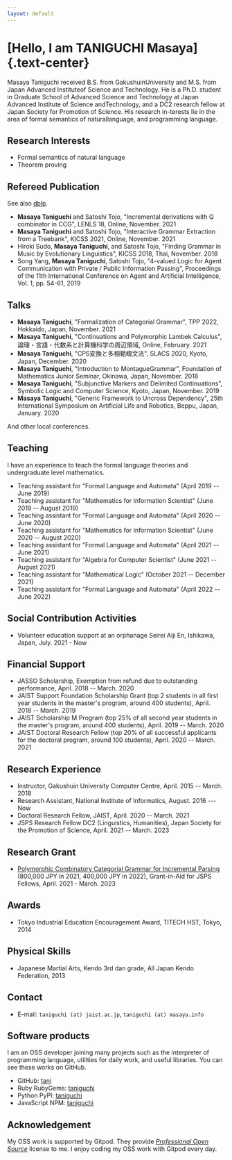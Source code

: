 ```yaml
---
layout: default
---
```


# [Hello, I am TANIGUCHI Masaya]{.text-center}

Masaya Taniguchi received B.S. from GakushuinUniversity and M.S.
from Japan Advanced Instituteof Science and Technology.
He is a Ph.D. student in Graduate School of Advanced Science and Technology
at Japan Advanced Institute of Science andTechnology,
and a DC2 research fellow at Japan Society for Promotion of Science.
His research in-terests lie in the area of formal semantics of naturallanguage, and programming language.

## Research Interests

- Formal semantics of natural language
- Theorem proving

## Refereed Publication

See also [dblp](https://dblp.org/pid/242/9503.html).

- **Masaya Taniguchi** and Satoshi Tojo, "Incremental derivations with Q
  combinator in CCG", LENLS 18, Online, November. 2021
- **Masaya Taniguchi** and Satoshi Tojo, "Interactive Grammar Extraction from
  a Treebank", KICSS 2021, Online, November. 2021
- Hiroki Sudo, **Masaya Taniguchi**, and Satoshi Tojo, "Finding Grammar in
  Music by Evolutionary Linguistics", KICSS 2018, Thai, November. 2018
- Song Yang, **Masaya Taniguchi**, Satoshi Tojo, "4-valued Logic for Agent
  Communication with Private / Public Information Passing", Proceedings of
  the 11th International Conference on Agent and Artificial Intelligence, Vol.
  1, pp. 54-61, 2019

## Talks

- **Masaya Taniguchi**, "Formalization of Categorial Grammar", TPP 2022,
  Hokkaido, Japan, November. 2021
- **Masaya Taniguchi**, "Continuations and Polymorphic Lambek Calculus",
  論理・言語・代数系と計算機科学の周辺領域, Online, February. 2021
- **Masaya Taniguchi**, "CPS変換と多相範疇文法", SLACS 2020, Kyoto, Japan,
  December. 2020
- **Masaya Taniguchi**, "Introduction to MontagueGrammar", Foundation of
  Mathematics Junior Seminar, Okinawa, Japan, November. 2018
- **Masaya Taniguchi**, "Subjunctive Markers and Delimited Continuations",
  Symbolic Logic and Computer Science, Kyoto, Japan, November. 2019
- **Masaya Taniguchi**, "Generic Framework to Uncross Dependency", 25th
  International Symposium on Artificial Life and Robotics, Beppu, Japan,
  January. 2020

And other local conferences.

## Teaching

I have an experience to teach the formal language theories and undergraduate
level mathematics.

- Teaching assistant for "Formal Language and Automata" (April 2019 --
  June 2019)
- Teaching assistant for "Mathematics for Information Scientist" (June 2019 --
  August 2019)
- Teaching assistant for "Formal Language and Automata" (April 2020 --
  June 2020)
- Teaching assistant for "Mathematics for Information Scientist" (June 2020 --
  August 2020)
- Teaching assistant for "Formal Language and Automata" (April 2021 --
  June 2021)
- Teaching assistant for "Algebra for Computer Scientist" (June 2021 --
  August 2021)
- Teaching assistant for "Mathematical Logic" (October 2021 -- December 2021)
- Teaching assistant for "Formal Language and Automata" (April 2022 --
  June 2022)

## Social Contribution Activities

- Volunteer education support at an orphanage Seirei Aiji En, Ishikawa, Japan,
  July. 2021 - Now

## Financial Support

- JASSO Scholarship, Exemption from refund due to outstanding performance,
  April. 2018 -- March. 2020
- JAIST Support Foundation Scholarship Grant (top 2 students in all first year
  students in the master's program, around 400 students), April. 2018 -- March.
  2019
- JAIST Scholarship M Program (top 25% of all second year students in the
  master's program, around 400 students), April. 2019 -- March. 2020
- JAIST Doctoral Research Fellow (top 20% of all successful applicants for the
  doctoral program, around 100 students), April. 2020 -- March. 2021

## Research Experience

- Instructor, Gakushuin University Computer Centre, April. 2015 -- March. 2018
- Research Assistant, National Institute of Informatics, August. 2016 --- Now
- Doctoral Research Fellow, JAIST, April. 2020 -- March. 2021
- JSPS Research Fellow DC2 (Linguistics, Humanities), Japan Society for the
  Promotion of Science, April. 2021 -- March. 2023

## Research Grant

- [Polymorphic Combinatory Categorial Grammar for Incremental
  Parsing](https://kaken.nii.ac.jp/ja/grant/KAKENHI-PROJECT-21J15207/) (800,000
  JPY in 2021, 400,000 JPY in 2022), Grant-in-Aid for JSPS Fellows, April.
  2021 - March. 2023

## Awards

- Tokyo Industrial Education Encouragement Award, TITECH HST, Tokyo, 2014

## Physical Skills

- Japanese Martial Arts, Kendo 3rd dan grade, All Japan Kendo Federation, 2013

## Contact

- E-mail: `taniguchi (at) jaist.ac.jp`, `taniguchi (at) masaya.info`

## Software products

I am an OSS developer joining many projects such as the interpreter of
programming language, utilities for daily work, and useful libraries. You can
see these works on GitHub.

- GitHub: [tani](https://github.com/tani)
- Ruby RubyGems: [taniguchi](https://rubygems.org/profiles/taniguchi/)
- Python PyPI: [taniguchi](https://pypi.org/user/taniguchi/)
- JavaScript NPM: [taniguchi](https://www.npmjs.com/~taniguchi)

## Acknowledgement

My OSS work is supported by Gitpod. They provide
[_Professional Open Source_](https://www.gitpod.io/docs/professional-open-source)
license to me. I enjoy coding my OSS work with Gitpod every day.
